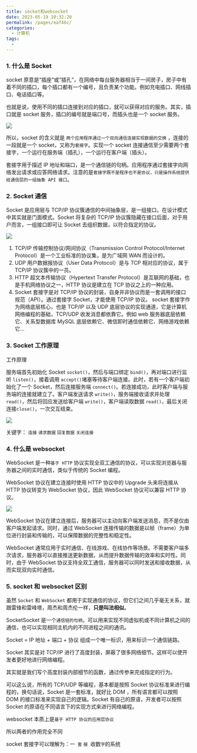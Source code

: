 ```yaml
---
title: socket和websocket
date: 2023-05-19 10:32:20
permalink: /pages/eaf46c/
categories:
  - 计算机
tags:
  - 
---
```

### 1. 什么是 Socket

socket 原意是“插座”或“插孔”，在网络中每台服务器相当于一间房子，房子中有着不同的插口，每个插口都有一个编号，且负责某个功能。例如充电插口、网线插口、电话插口等。

也就是说，使用不同的插口连接到对应的插口，就可以获得对应的服务。其实，插口就是 socket 服务，插口的编号就是端口号，而插头也是一个 socket 服务。

![](https://raw.gitmirror.com/GanChuanYin/picture/main/blog/20230519142249.png)

所以，socket 的含义就是 `两个应用程序通过一个双向通信连接实现数据的交换` ，连接的一段就是一个 socket，又称为`套接字`。实现一个 socket 连接通信至少需要两个套接字，一个运行在服务端（插孔），一个运行在客户端（插头）。

套接字用于描述 IP 地址和端口，是一个通信链的句柄。应用程序通过套接字向网络发出请求或应答网络请求。注意的是`套接字既不是程序也不是协议，只是操作系统提供给通信层的一组抽象 API 接口`。

### 2. Socket 通信

Socket 是应用层与 TCP/IP 协议簇通信的中间抽象层，是一组接口。在设计模式中其实就是门面模式。Socket 将复杂的 TCP/IP 协议簇隐藏在接口后面，对于用户而言，一组接口即可让 Socket 去组织数据，以符合指定的协议。

![](https://raw.gitmirror.com/GanChuanYin/picture/main/blog/20230519142432.png)

1. TCP/IP
   传输控制协议/网间协议（Transmission Control Protocol/Internet Protocol）是一个工业标准的协议集，是为广域网 WAN 而设计的。
2. UDP
   用户数据报协议（User Data Protocol）是与 TCP 相对应的协议，属于 TCP/IP 协议簇中的一员。
3. HTTP
   超文本传输协议（Hypertext Transfer Protocol）是互联网的基础，也是手机网络协议之一，HTTP 协议是建立在 TCP 协议之上的一种应用。
4. Socket
   套接字是对 TCP/IP 协议的封装，自身并非协议而是一套调用的接口规范（API）。通过套接字 Socket，才能使用 TCP/IP 协议。
   socket 套接字作为网络底层核心，也是 TCP/IP 以及 UDP 底层协议的实现通道，它是计算机网络编程的基础，TCP/UDP 收发消息都依靠它。例如 web 服务器底层依赖它、关系型数据库 MySQL 底层依赖它、微信即时通信依赖它、网络游戏依赖它...

### 3. Socket 工作原理

工作原理

服务端首先初始化 Socket `socket()`，然后与端口绑定 `bind()`，再对端口进行监听 `listen()`，接着调用 `accept()`堵塞等待客户端连接。此时，若有一个客户端初始化了一个 Socket，然后连接服务端 `connect()`。若连接成功，此时客户端与服务端的连接就建立了。客户端发送请求 `write()`，服务端接收请求并处理 `read()`，然后将回应发送给客户端 `write()`，客户端读取数据 `read()`，最后关闭连接`close()`，一次交互结束。

![](https://raw.gitmirror.com/GanChuanYin/picture/main/blog/20230519142838.png)

关键字： `连接` `请求数据` `回复数据` `关闭连接`

### 4. 什么是 websocket

WebSocket 是一种`基于 HTTP` 协议实现全双工通信的协议，可以实现浏览器与服务器之间的实时通信，类似于传统的 Socket 编程。

WebSocket 协议在建立连接时使用 HTTP 协议中的 Upgrade 头来将连接从 HTTP 协议转变为 WebSocket 协议，因此 WebSocket 协议可以兼容 HTTP 协议。

![](https://raw.gitmirror.com/GanChuanYin/picture/main/blog/20230519144444.png)

WebSocket 协议在建立连接后，服务器可以主动向客户端发送消息，而不是仅由客户端发起请求。同时，通过 WebSocket 连接传输的数据是以帧（frame）为单位进行封装和传输的，可以保障数据的完整性和稳定性。

WebSocket 通常应用于实时通信、在线游戏、在线协作等场景。不需要客户端多次请求，服务器可以直接推送更新数据，从而提升数据传输的效率和实时性。同时，由于 WebSocket 协议支持全双工通信，服务器可以同时发送和接收数据，从而实现双向实时通信。

### 5. socket 和 websocket 区别

虽然 `Socket` 和 `WebSocket` 都用于实现通信的协议，但它们之间几乎毫无关系，就跟雷锋和雷峰塔，周杰和周杰伦一样，**只是叫法相似**。

SocketSocket 是一个`通信链的句柄`，可以用来实现不同虚拟机或不同计算机之间的通信，也可以实现相同主机内的不同进程之间的通讯。

Socket = IP 地址 + 端口 + 协议 组成一个唯一标识，用来标识一个通信链路。

Socket 其实是对 TCP/IP 进行了高度封装，屏蔽了很多网络细节。这样可以使开发者更好地进行网络编程。

其实就是我们写个高度封装内部细节的函数，通过传参来完成指定的行为。

可以这么说，所有的 TCP/UDP 等编程，基本都是按照 Socket 协议标准来进行编程的，换句话说，Socket 是一套标准，就好比 DOM ，所有语言都可以按照 DOM 的接口标准来实现自己的逻辑。Socket 有自己的原语，开发者可以按照 Socket 的原语在不同语言下的实现方式来进行网络编程。

websocket 本质上是`基于 HTTP 协议的应用层协议`

所以两者的作用完全不同

socket 套接字可以理解为：一` 套` `接 `收数`字`的系统
